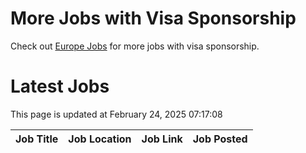 # More Jobs with Visa Sponsorship

Check out [Europe Jobs](https://github.com/sureshparimi/europejobs#latest-jobs) for more jobs with visa sponsorship.

# Latest Jobs

This page is updated at February 24, 2025 07:17:08

| Job Title | Job Location | Job Link | Job Posted |
| --- | --- | --- | --- |
